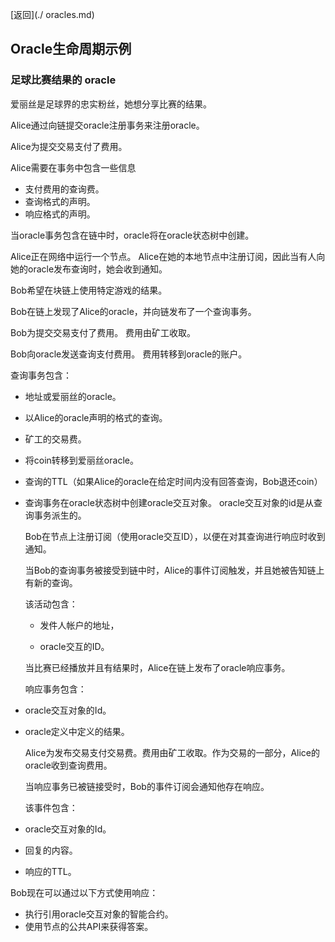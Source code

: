 [返回](./ oracles.md)
## Oracle生命周期示例

### 足球比赛结果的 oracle

爱丽丝是足球界的忠实粉丝，她想分享比赛的结果。

Alice通过向链提交oracle注册事务来注册oracle。

Alice为提交交易支付了费用。

Alice需要在事务中包含一些信息
 - 支付费用的查询费。
 - 查询格式的声明。
 - 响应格式的声明。

当oracle事务包含在链中时，oracle将在oracle状态树中创建。

Alice正在网络中运行一个节点。 Alice在她的本地节点中注册订阅，因此当有人向她的oracle发布查询时，她会收到通知。

Bob希望在块链上使用特定游戏的结果。

Bob在链上发现了Alice的oracle，并向链发布了一个查询事务。

Bob为提交交易支付了费用。 费用由矿工收取。

Bob向oracle发送查询支付费用。 费用转移到oracle的账户。

查询事务包含：
 - 地址或爱丽丝的oracle。
 - 以Alice的oracle声明的格式的查询。
 - 矿工的交易费。
 - 将coin转移到爱丽丝oracle。
 - 查询的TTL（如果Alice的oracle在给定时间内没有回答查询，Bob退还coin）

 - 查询事务在oracle状态树中创建oracle交互对象。 oracle交互对象的id是从查询事务派生的。


   Bob在节点上注册订阅（使用oracle交互ID），以便在对其查询进行响应时收到通知。

   当Bob的查询事务被接受到链中时，Alice的事件订阅触发，并且她被告知链上有新的查询。

   该活动包含：

   - 发件人帐户的地址，

   - oracle交互的ID。

   当比赛已经播放并且有结果时，Alice在链上发布了oracle响应事务。

   响应事务包含：

- oracle交互对象的Id。

- oracle定义中定义的结果。

   Alice为发布交易支付交易费。费用由矿工收取。作为交易的一部分，Alice的oracle收到查询费用。

   当响应事务已被链接受时，Bob的事件订阅会通知他存在响应。

   该事件包含：

- oracle交互对象的Id。

-  回复的内容。

-  响应的TTL。

 Bob现在可以通过以下方式使用响应：

- 执行引用oracle交互对象的智能合约。
- 使用节点的公共API来获得答案。
